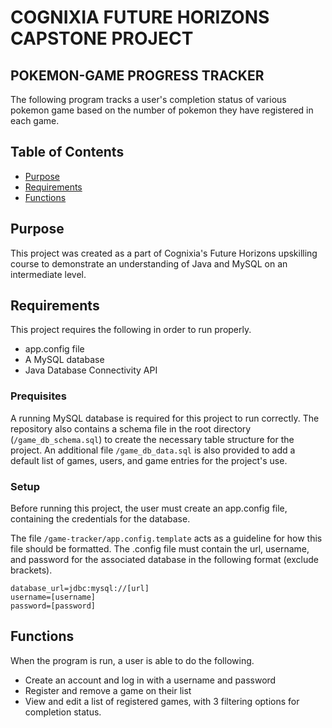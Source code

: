 # COGNIXIA FUTURE HORIZONS CAPSTONE PROJECT
## POKEMON-GAME PROGRESS TRACKER

The following program tracks a user's completion status of various pokemon game based on the number of pokemon they have registered in each game.

## Table of Contents
- [Purpose](##Purpose)
- [Requirements](##Requirements)
- [Functions](##Functions)

## Purpose
This project was created as a part of Cognixia's Future Horizons upskilling course to demonstrate an understanding of Java and MySQL on an intermediate level. 

## Requirements
This project requires the following in order to run properly.
- app.config file
- A MySQL database
- Java Database Connectivity API

### Prequisites
A running MySQL database is required for this project to run correctly. The repository also contains a schema file in the root directory (`/game_db_schema.sql`) to create the necessary table structure for the project. An additional file `/game_db_data.sql` is also provided to add a default list of games, users, and game entries for the project's use.

### Setup
Before running this project, the user must create an app.config file, containing the credentials for the database.

The file `/game-tracker/app.config.template` acts as a guideline for how this file should be formatted. The .config file must contain the url, username, and password for the associated database in the following format (exclude brackets).
```
database_url=jdbc:mysql://[url]
username=[username]
password=[password]
```

## Functions
When the program is run, a user is able to do the following.
- Create an account and log in with a username and password
- Register and remove a game on their list
- View and edit a list of registered games, with 3 filtering options for completion status.
